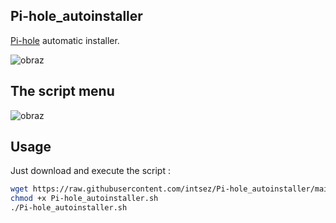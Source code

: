 ## Pi-hole_autoinstaller
[Pi-hole](https://github.com/pi-hole/pi-hole) automatic installer.

![obraz](https://github.com/intsez/Pi-hole_autoinstaller/assets/25661004/2c3d4646-bbe2-48fe-b5c4-1dd05380b590)

## The script menu
![obraz](https://github.com/intsez/Pi-hole_autoinstaller/assets/25661004/a7198bf3-c74a-4477-9e69-a66bafba90eb)

## Usage
Just download and execute the script :

```sh
wget https://raw.githubusercontent.com/intsez/Pi-hole_autoinstaller/main/Pi-hole_autoinstaller.sh
chmod +x Pi-hole_autoinstaller.sh
./Pi-hole_autoinstaller.sh
```
